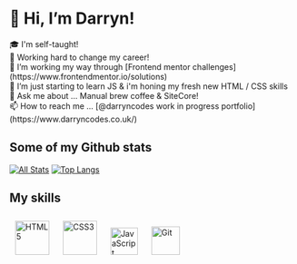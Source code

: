 # 👋 Hi, I’m Darryn!
<div>🎓	I'm self-taught!
<div>👀 Working hard to change my career!
<div>🔭 I’m working my way through [Frontend mentor challenges](https://www.frontendmentor.io/solutions)
<div>🌱 I’m just starting to learn JS & i'm honing my fresh new HTML / CSS skills
<div>💬 Ask me about ... Manual brew coffee & SiteCore!
<div>📫 How to reach me ... [@darryncodes work in progress portfolio](https://www.darryncodes.co.uk/)

## Some of my Github stats
[![All Stats](https://github-readme-stats-axpwmfcg3.vercel.app/api?username=darryncodes&show_icons=true&include_all_commits=true&count_private=true&hide=contribs)](https://github.com/darryncodes)
[![Top Langs](https://github-readme-stats-axpwmfcg3.vercel.app/api/top-langs/?username=darryncodes&layout=compact)](https://github.com/darryncodes)

## My skills  
<div align="left">
<img style="margin: 10px" src="https://profilinator.rishav.dev/skills-assets/html5-original-wordmark.svg" alt="HTML5" height="60" />
<img style="margin: 10px" src="https://profilinator.rishav.dev/skills-assets/css3-original-wordmark.svg" alt="CSS3" height="60" />
<img style="margin: 10px" src="https://profilinator.rishav.dev/skills-assets/javascript-original.svg" alt="JavaScript" height="48" />
<img style="margin: 10px" src="https://profilinator.rishav.dev/skills-assets/git-scm-icon.svg" alt="Git" height="50" />  
</div>  
